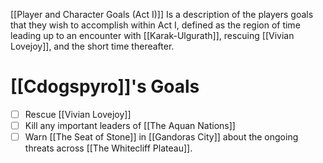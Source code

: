 [[Player and Character Goals (Act I)]] Is a description of the players goals that they wish to accomplish within Act I, defined as the region of time leading up to an encounter with [[Karak-Ulgurath]], rescuing [[Vivian Lovejoy]], and the short time thereafter. 

# [[Cdogspyro]]'s Goals
- [ ] Rescue [[Vivian Lovejoy]]
- [ ] Kill any important leaders of [[The Aquan Nations]]
- [ ] Warn [[The Seat of Stone]] in [[Gandoras City]] about the ongoing threats across [[The Whitecliff Plateau]]. 